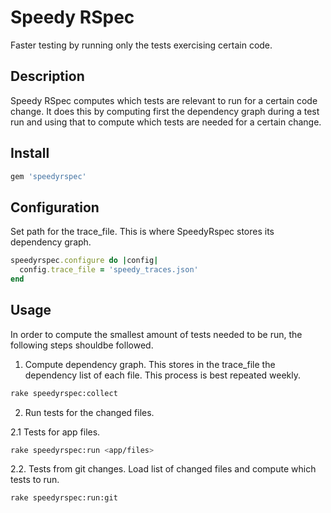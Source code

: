 # Speedy RSpec

Faster testing by running only the tests exercising certain code.

## Description

Speedy RSpec computes which tests are relevant to run for a certain code
change. It does this by computing first the dependency graph during a test run
and using that to compute which tests are needed for a certain change.

## Install

```ruby
gem 'speedyrspec'
```

## Configuration

Set path for the trace_file. This is where SpeedyRspec stores its dependency graph.

```ruby
speedyrspec.configure do |config|
  config.trace_file = 'speedy_traces.json'
end
```

## Usage

In order to compute the smallest amount of tests needed to be run, the
following steps shouldbe followed.

1. Compute dependency graph. This stores in the trace_file the dependency list
   of each file. This process is best repeated weekly.

```bash
rake speedyrspec:collect
```

2. Run tests for the changed files.

  2.1 Tests for app files.

  ```bash
  rake speedyrspec:run <app/files>
  ```

  2.2. Tests from git changes. Load list of changed files and compute which tests to run.

  ```bash
  rake speedyrspec:run:git
  ```
